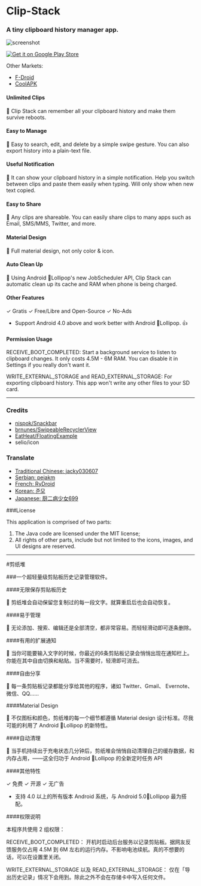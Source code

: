 # Clip-Stack



### A tiny clipboard history manager app.

![screenshot](http://ww4.sinaimg.cn/large/66cab368gw1ep3ki6o4yzj21eq0h67am.jpg)

[![Get it on Google Play Store](https://developer.android.com/images/brand/en_generic_rgb_wo_60.png)](https://play.google.com/store/apps/details?id=com.catchingnow.tinyclipboardmanager)

Other Markets:

- [F-Droid](https://f-droid.org/repository/browse/?fdid=com.catchingnow.tinyclipboardmanager)
- [CoolAPK](http://coolapk.com/apk/com.catchingnow.tinyclipboardmanager)

#### Unlimited Clips

📌 Clip Stack can remember all your clipboard history and make them survive reboots. 

#### Easy to Manage

📌 Easy to search, edit, and delete by a simple swipe gesture. You can also export history into a plain-text file.

#### Useful Notification

📌 It can show your clipboard history in a simple notification. Help you switch between clips and paste them easily when typing. Will only show when new text copied.

#### Easy to Share

📌 Any clips are shareable. You can easily share clips to many apps such as Email, SMS/MMS, Twitter, and more.

#### Material Design

📌 Full material design, not only color & icon.

#### Auto Clean Up

📌 Using Android 🍭Lollipop's new JobScheduler API, Clip Stack can automatic clean up its cache and RAM when phone is being charged. 

#### Other Features

✓ Gratis
✓ Free/Libre and Open-Source
✓ No-Ads

- Support Android 4.0 above and work better with Android 🍭Lollipop. 👍

#### Permission Usage

RECEIVE_BOOT_COMPLETED:  Start a background service to listen to clipboard changes. It only costs 4.5M - 6M RAM. You can disable it in Settings if you really don't want it.


WRITE_EXTERNAL_STORAGE and READ_EXTERNAL_STORAGE:  For exporting clipboard history. This app won't write any other files to your SD card.

-----

### Credits

* [nispok/Snackbar](https://github.com/nispok/snackbar)
* [brnunes/SwipeableRecyclerView](https://github.com/brnunes/SwipeableRecyclerView)
* [EatHeat/FloatingExample](https://github.com/EatHeat/FloatingExample)
* selio/icon

### Translate

* [Traditional Chinese: jacky030607](http://apk.tw/thread-645505-1-1.html)
* [Serbian: pejakm](https://github.com/heruoxin/Clip-Stack/pull/4)
* [French: RyDroid](https://github.com/heruoxin/Clip-Stack/pull/10)
* [Korean: 준모](https://twitter.com/cns_)
* [Japanese: 厨二病少女699](http://weibo.com/ikaemon)

###License

This application is comprised of two parts:

1. The Java code are licensed under the MIT license;
2. All rights of other parts, include but not limited to the icons, images, and UI designs are reserved.


-----

#剪纸堆

###一个超轻量级剪贴板历史记录管理软件。


####无限保存剪贴板历史

📌 剪纸堆会自动保留您复制过的每一段文字。就算重启后也会自动恢复。

####易于管理

📌 无论添加、搜索、编辑还是全部清空，都非常容易。而轻轻滑动即可逐条删除。

####有用的扩展通知

📌 当你可能要输入文字的时候，你最近的6条剪贴板记录会悄悄出现在通知栏上。你能在其中自由切换和粘贴。当不需要时，轻滑即可消去。

####自由分享

📌 每一条剪贴板记录都能分享给其他的程序，诸如 Twitter、Gmail、 Evernote、微信、QQ……

####Material Design

📌 不仅图标和颜色，剪纸堆的每一个细节都遵循 Material design 设计标准。尽我可能的利用了 Android 🍭Lollipop 的新特性。

####自动清理

📌 当手机持续出于充电状态几分钟后，剪纸堆会悄悄自动清理自己的缓存数据，和内存占用，——这全归功于 Android 🍭Lollipop 的全新定时任务 API


####其他特性

✓  免费 ✓  开源 ✓  无广告

- 支持 4.0 以上的所有版本 Android 系统，与 Android 5.0🍭Lollipop 最为搭配。

####权限说明

本程序共使用 2 组权限：

RECEIVE_BOOT_COMPLETED： 开机时启动后台服务以记录剪贴板。据网友反馈服务仅占用 4.5M 到 6M 左右的运行内存。不影响电池续航。真的不想要的话，可以在设置里关闭。

WRITE_EXTERNAL_STORAGE 以及 READ_EXTERNAL_STORAGE： 仅在「导出历史记录」情况下会用到。除此之外不会在存储卡中写入任何文件。
